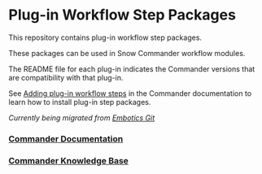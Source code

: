# Plug-in Workflow Step Packages

This repository contains plug-in workflow step packages.

These packages can be used in Snow Commander workflow modules. 

The README file for each plug-in indicates the Commander versions that are compatibility with that plug-in.

See [Adding plug-in workflow steps](https://docs.snowsoftware.com/commander/Using-Plug-In-WF-Steps.htm#Adding) in the Commander documentation to learn how to install plug-in step packages.

*Currently being migrated from [Embotics Git](https://github.com/Embotics)*

### [Commander Documentation](https://docs.snowsoftware.com/commander/index.htm)

### [Commander Knowledge Base](https://community.snowsoftware.com/s/topic/0TO1r000000E5srGAC/commander?tabset-056aa=2)